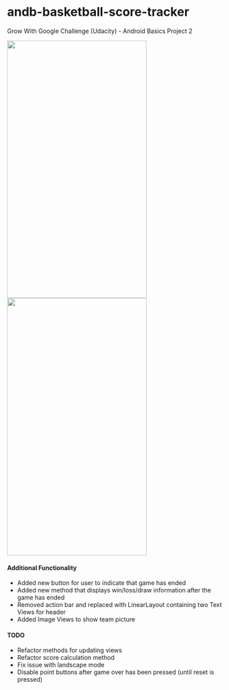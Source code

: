 # andb-basketball-score-tracker
Grow With Google Challenge (Udacity) - Android Basics Project 2

<img src="https://user-images.githubusercontent.com/33797772/35027322-b4a65b22-fb15-11e7-92ca-f4432147d9dd.png"  align="left" height="600" width="325">
<img src="https://user-images.githubusercontent.com/33797772/35027525-d2f47b8a-fb16-11e7-8ddc-d1214bb79e8c.gif"  height="600" width="325">

#### Additional Functionality
* Added new button for user to indicate that game has ended
* Added new method that displays win/loss/draw information after the game has ended
* Removed action bar and replaced with LinearLayout containing two Text Views for header
* Added Image Views to show team picture

#### TODO
* Refactor methods for updating views
* Refactor score calculation method
* Fix issue with landscape mode
* Disable point buttons after game over has been pressed (until reset is pressed)
